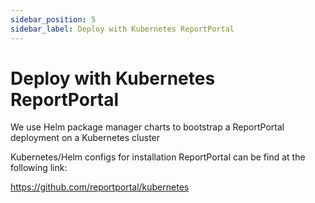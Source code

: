 ```yaml
---
sidebar_position: 5
sidebar_label: Deploy with Kubernetes ReportPortal
---
```


# Deploy with Kubernetes ReportPortal

We use Helm package manager charts to bootstrap a ReportPortal deployment on a Kubernetes cluster  

Kubernetes/Helm configs for installation ReportPortal can be find at the following link:   

https://github.com/reportportal/kubernetes
